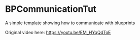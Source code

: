 # BPCommunicationTut
A simple template showing how to communicate with blueprints

Original video here: https://youtu.be/EM_HYqQdToE

